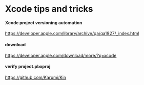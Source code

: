 # Xcode tips and tricks

#### Xcode project versioning automation  
https://developer.apple.com/library/archive/qa/qa1827/_index.html

#### download 
https://developer.apple.com/download/more/?q=xcode

#### verify project.pbxproj
https://github.com/Karumi/Kin



